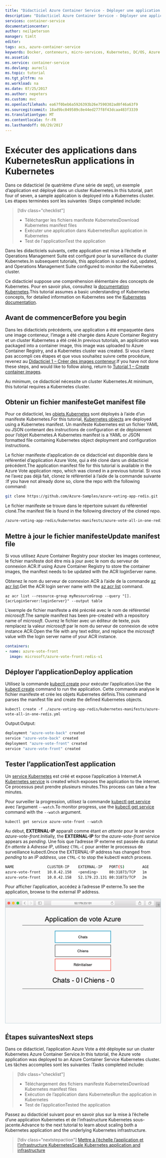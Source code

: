 ```yaml
---
title: "Didacticiel Azure Container Service - Déployer une application | Microsoft Docs"
description: "Didacticiel Azure Container Service - Déployer une application"
services: container-service
documentationcenter: 
author: neilpeterson
manager: timlt
editor: 
tags: acs, azure-container-service
keywords: Docker, conteneurs, micro-services, Kubernetes, DC/OS, Azure
ms.assetid: 
ms.service: container-service
ms.devlang: aurecli
ms.topic: tutorial
ms.tgt_pltfrm: na
ms.workload: na
ms.date: 07/25/2017
ms.author: nepeters
ms.custom: mvc
ms.openlocfilehash: ea67f0beb6a5926393b26e7590302ad0f46a63f9
ms.sourcegitcommit: 18ad9bc049589c8e44ed277f8f43dcaa483f3339
ms.translationtype: MT
ms.contentlocale: fr-FR
ms.lasthandoff: 08/29/2017
---
```

# <a name="run-applications-in-kubernetes"></a><span data-ttu-id="e39f7-104">Exécuter des applications dans Kubernetes</span><span class="sxs-lookup"><span data-stu-id="e39f7-104">Run applications in Kubernetes</span></span>

<span data-ttu-id="e39f7-105">Dans ce didacticiel (le quatrième d’une série de sept), un exemple d’application est déployé dans un cluster Kubernetes.</span><span class="sxs-lookup"><span data-stu-id="e39f7-105">In this tutorial, part four of seven, a sample application is deployed into a Kubernetes cluster.</span></span> <span data-ttu-id="e39f7-106">Les étapes terminées sont les suivantes :</span><span class="sxs-lookup"><span data-stu-id="e39f7-106">Steps completed include:</span></span>

> [!div class="checklist"]
> * <span data-ttu-id="e39f7-107">Télécharger les fichiers manifeste Kubernetes</span><span class="sxs-lookup"><span data-stu-id="e39f7-107">Download Kubernetes manifest files</span></span>
> * <span data-ttu-id="e39f7-108">Exécuter une application dans Kubernetes</span><span class="sxs-lookup"><span data-stu-id="e39f7-108">Run application in Kubernetes</span></span>
> * <span data-ttu-id="e39f7-109">Test de l'application</span><span class="sxs-lookup"><span data-stu-id="e39f7-109">Test the application</span></span>

<span data-ttu-id="e39f7-110">Dans les didacticiels suivants, cette application est mise à l’échelle et Operations Management Suite est configuré pour la surveillance du cluster Kubernetes.</span><span class="sxs-lookup"><span data-stu-id="e39f7-110">In subsequent tutorials, this application is scaled out, updated, and Operations Management Suite configured to monitor the Kubernetes cluster.</span></span>

<span data-ttu-id="e39f7-111">Ce didacticiel suppose une compréhension élémentaire des concepts de Kubernetes. Pour en savoir plus, consultez la [documentation Kubernetes](https://kubernetes.io/docs/home/).</span><span class="sxs-lookup"><span data-stu-id="e39f7-111">This tutorial assumes a basic understanding of Kubernetes concepts, for detailed information on Kubernetes see the [Kubernetes documentation](https://kubernetes.io/docs/home/).</span></span>

## <a name="before-you-begin"></a><span data-ttu-id="e39f7-112">Avant de commencer</span><span class="sxs-lookup"><span data-stu-id="e39f7-112">Before you begin</span></span>

<span data-ttu-id="e39f7-113">Dans les didacticiels précédents, une application a été empaquetée dans une image conteneur, l’image a été chargée dans Azure Container Registry et un cluster Kubernetes a été créé.</span><span class="sxs-lookup"><span data-stu-id="e39f7-113">In previous tutorials, an application was packaged into a container image, this image was uploaded to Azure Container Registry, and a Kubernetes cluster was created.</span></span> <span data-ttu-id="e39f7-114">Si vous n’avez pas accompli ces étapes et que vous souhaitez suivre cette procédure, revenez au [Didacticiel 1 – Créer des images conteneur](./container-service-tutorial-kubernetes-prepare-app.md).</span><span class="sxs-lookup"><span data-stu-id="e39f7-114">If you have not done these steps, and would like to follow along, return to [Tutorial 1 – Create container images](./container-service-tutorial-kubernetes-prepare-app.md).</span></span> 

<span data-ttu-id="e39f7-115">Au minimum, ce didacticiel nécessite un cluster Kubernetes.</span><span class="sxs-lookup"><span data-stu-id="e39f7-115">At minimum, this tutorial requires a Kubernetes cluster.</span></span>

## <a name="get-manifest-file"></a><span data-ttu-id="e39f7-116">Obtenir un fichier manifeste</span><span class="sxs-lookup"><span data-stu-id="e39f7-116">Get manifest file</span></span>

<span data-ttu-id="e39f7-117">Pour ce didacticiel, les [objets Kubernetes](https://kubernetes.io/docs/concepts/overview/working-with-objects/kubernetes-objects/) sont déployés à l’aide d’un manifeste Kubernetes.</span><span class="sxs-lookup"><span data-stu-id="e39f7-117">For this tutorial, [Kubernetes objects](https://kubernetes.io/docs/concepts/overview/working-with-objects/kubernetes-objects/) are deployed using a Kubernetes manifest.</span></span> <span data-ttu-id="e39f7-118">Un manifeste Kubernetes est un fichier YAML ou JSON contenant des instructions de configuration et de déploiement pour l’objet Kubernetes.</span><span class="sxs-lookup"><span data-stu-id="e39f7-118">A Kubernetes manifest is a YAML or JSON formatted file containing Kubernetes object deployment and configuration instructions.</span></span>

<span data-ttu-id="e39f7-119">Le fichier manifeste d’application de ce didacticiel est disponible dans le référentiel d’application Azure Vote, qui a été cloné dans un didacticiel précédent.</span><span class="sxs-lookup"><span data-stu-id="e39f7-119">The application manifest file for this tutorial is available in the Azure Vote application repo, which was cloned in a previous tutorial.</span></span> <span data-ttu-id="e39f7-120">Si vous ne l’avez pas déjà fait, clonez le référentiel à l’aide de la commande suivante :</span><span class="sxs-lookup"><span data-stu-id="e39f7-120">If you have not already done so, clone the repo with the following command:</span></span> 

```bash
git clone https://github.com/Azure-Samples/azure-voting-app-redis.git
```

<span data-ttu-id="e39f7-121">Le fichier manifeste se trouve dans le répertoire suivant du référentiel cloné.</span><span class="sxs-lookup"><span data-stu-id="e39f7-121">The manifest file is found in the following directory of the cloned repo.</span></span>

```bash
/azure-voting-app-redis/kubernetes-manifests/azure-vote-all-in-one-redis.yml
```

## <a name="update-manifest-file"></a><span data-ttu-id="e39f7-122">Mettre à jour le fichier manifeste</span><span class="sxs-lookup"><span data-stu-id="e39f7-122">Update manifest file</span></span>

<span data-ttu-id="e39f7-123">Si vous utilisez Azure Container Registry pour stocker les images conteneur, le fichier manifeste doit être mis à jour avec le nom du serveur de connexion ACR.</span><span class="sxs-lookup"><span data-stu-id="e39f7-123">If using Azure Container Registry to store the container images, the manifest needs to be updated with the ACR loginServer name.</span></span>

<span data-ttu-id="e39f7-124">Obtenez le nom du serveur de connexion ACR à l’aide de la commande [az acr list](/cli/azure/acr#list).</span><span class="sxs-lookup"><span data-stu-id="e39f7-124">Get the ACR login server name with the [az acr list](/cli/azure/acr#list) command.</span></span>

```azurecli-interactive
az acr list --resource-group myResourceGroup --query "[].{acrLoginServer:loginServer}" --output table
```

<span data-ttu-id="e39f7-125">L’exemple de fichier manifeste a été précréé avec le nom de référentiel *microsoft*.</span><span class="sxs-lookup"><span data-stu-id="e39f7-125">The sample manifest has been pre-created with a repository name of *microsoft*.</span></span> <span data-ttu-id="e39f7-126">Ouvrez le fichier avec un éditeur de texte, puis remplacez la valeur *microsoft* par le nom du serveur de connexion de votre instance ACR.</span><span class="sxs-lookup"><span data-stu-id="e39f7-126">Open the file with any text editor, and replace the *microsoft* value with the login server name of your ACR instance.</span></span>

```yaml
containers:
- name: azure-vote-front
  image: microsoft/azure-vote-front:redis-v1
```

## <a name="deploy-application"></a><span data-ttu-id="e39f7-127">Déployer l’application</span><span class="sxs-lookup"><span data-stu-id="e39f7-127">Deploy application</span></span>

<span data-ttu-id="e39f7-128">Utilisez la commande [kubectl create](https://kubernetes.io/docs/user-guide/kubectl/v1.6/#create) pour exécuter l’application.</span><span class="sxs-lookup"><span data-stu-id="e39f7-128">Use the [kubectl create](https://kubernetes.io/docs/user-guide/kubectl/v1.6/#create) command to run the application.</span></span> <span data-ttu-id="e39f7-129">Cette commande analyse le fichier manifeste et crée les objets Kubernetes définis.</span><span class="sxs-lookup"><span data-stu-id="e39f7-129">This command parses the manifest file and create the defined Kubernetes objects.</span></span>

```azurecli-interactive
kubectl create -f ./azure-voting-app-redis/kubernetes-manifests/azure-vote-all-in-one-redis.yml
```

<span data-ttu-id="e39f7-130">Output:</span><span class="sxs-lookup"><span data-stu-id="e39f7-130">Output:</span></span>

```bash
deployment "azure-vote-back" created
service "azure-vote-back" created
deployment "azure-vote-front" created
service "azure-vote-front" created
```

## <a name="test-application"></a><span data-ttu-id="e39f7-131">Tester l’application</span><span class="sxs-lookup"><span data-stu-id="e39f7-131">Test application</span></span>

<span data-ttu-id="e39f7-132">Un [service Kubernetes](https://kubernetes.io/docs/concepts/services-networking/service/) est créé et expose l’application à Internet.</span><span class="sxs-lookup"><span data-stu-id="e39f7-132">A [Kubernetes service](https://kubernetes.io/docs/concepts/services-networking/service/) is created which exposes the application to the internet.</span></span> <span data-ttu-id="e39f7-133">Ce processus peut prendre plusieurs minutes.</span><span class="sxs-lookup"><span data-stu-id="e39f7-133">This process can take a few minutes.</span></span> 

<span data-ttu-id="e39f7-134">Pour surveiller la progression, utilisez la commande [kubectl get service](https://review.docs.microsoft.com/en-us/azure/container-service/container-service-kubernetes-walkthrough?branch=pr-en-us-17681) avec l’argument `--watch`.</span><span class="sxs-lookup"><span data-stu-id="e39f7-134">To monitor progress, use the [kubectl get service](https://review.docs.microsoft.com/en-us/azure/container-service/container-service-kubernetes-walkthrough?branch=pr-en-us-17681) command with the `--watch` argument.</span></span>

```azurecli-interactive
kubectl get service azure-vote-front --watch
```

<span data-ttu-id="e39f7-135">Au début, **EXTERNAL-IP** apparaît comme étant *en attente* pour le service *azure-vote-front*.</span><span class="sxs-lookup"><span data-stu-id="e39f7-135">Initially, the **EXTERNAL-IP** for the *azure-vote-front* service appears as *pending*.</span></span> <span data-ttu-id="e39f7-136">Une fois que l’adresse IP externe est passée du statut *En attente* à *Adresse IP*, utilisez `CTRL-C` pour arrêter le processus de surveillance kubectl.</span><span class="sxs-lookup"><span data-stu-id="e39f7-136">Once the EXTERNAL-IP address has changed from *pending* to an *IP address*, use `CTRL-C` to stop the kubectl watch process.</span></span>

```bash
NAME               CLUSTER-IP    EXTERNAL-IP   PORT(S)        AGE
azure-vote-front   10.0.42.158   <pending>     80:31873/TCP   1m
azure-vote-front   10.0.42.158   52.179.23.131 80:31873/TCP   2m
```

<span data-ttu-id="e39f7-137">Pour afficher l’application, accédez à l’adresse IP externe.</span><span class="sxs-lookup"><span data-stu-id="e39f7-137">To see the application, browse to the external IP address.</span></span>

![Image du cluster Kubernetes sur Azure](media/container-service-kubernetes-tutorials/azure-vote.png)

## <a name="next-steps"></a><span data-ttu-id="e39f7-139">Étapes suivantes</span><span class="sxs-lookup"><span data-stu-id="e39f7-139">Next steps</span></span>

<span data-ttu-id="e39f7-140">Dans ce didacticiel, l’application Azure Vote a été déployée sur un cluster Kubernetes Azure Container Service.</span><span class="sxs-lookup"><span data-stu-id="e39f7-140">In this tutorial, the Azure vote application was deployed to an Azure Container Service Kubernetes cluster.</span></span> <span data-ttu-id="e39f7-141">Les tâches accomplies sont les suivantes :</span><span class="sxs-lookup"><span data-stu-id="e39f7-141">Tasks completed include:</span></span>  

> [!div class="checklist"]
> * <span data-ttu-id="e39f7-142">Téléchargement des fichiers manifeste Kubernetes</span><span class="sxs-lookup"><span data-stu-id="e39f7-142">Download Kubernetes manifest files</span></span>
> * <span data-ttu-id="e39f7-143">Exécution de l’application dans Kubernetes</span><span class="sxs-lookup"><span data-stu-id="e39f7-143">Run the application in Kubernetes</span></span>
> * <span data-ttu-id="e39f7-144">Test de l’application</span><span class="sxs-lookup"><span data-stu-id="e39f7-144">Tested the application</span></span>

<span data-ttu-id="e39f7-145">Passez au didacticiel suivant pour en savoir plus sur la mise à l’échelle d’une application Kubernetes et de l’infrastructure Kubernetes sous-jacente.</span><span class="sxs-lookup"><span data-stu-id="e39f7-145">Advance to the next tutorial to learn about scaling both a Kubernetes application and the underlying Kubernetes infrastructure.</span></span> 

> [!div class="nextstepaction"]
> [<span data-ttu-id="e39f7-146">Mettre à l’échelle l’application et l’infrastructure Kubernetes</span><span class="sxs-lookup"><span data-stu-id="e39f7-146">Scale Kubernetes application and infrastructure</span></span>](./container-service-tutorial-kubernetes-scale.md)